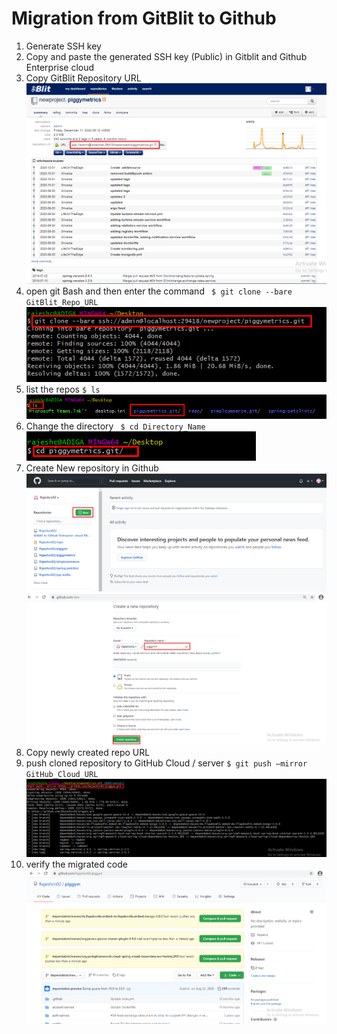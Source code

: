 # Migration from GitBlit to Github

1. Generate SSH key
2. Copy and paste the generated SSH key (Public) in Gitblit and Github Enterprise cloud
3. Copy GitBlit Repository URL
![image_1](https://raw.githubusercontent.com/Rajeshcn02/GitBlit-To-Github-Migration/main/images/1.png)
4. open git Bash and then enter the command 
           `` $ git clone --bare GitBlit_Repo_URL``
 ![image_2](https://raw.githubusercontent.com/Rajeshcn02/GitBlit-To-Github-Migration/main/images/2.png)     
5. list the repos 
           ``$ ls``<br>
 ![image_3](https://raw.githubusercontent.com/Rajeshcn02/GitBlit-To-Github-Migration/main/images/3.png) 
6. Change the directory
          `` $ cd Directory_Name``<br>
  ![image_4](https://raw.githubusercontent.com/Rajeshcn02/GitBlit-To-Github-Migration/main/images/4.png)
7. Create New repository in Github
![image_5](https://raw.githubusercontent.com/Rajeshcn02/GitBlit-To-Github-Migration/main/images/5.png)
![image_6](https://raw.githubusercontent.com/Rajeshcn02/GitBlit-To-Github-Migration/main/images/6.png)
8. Copy newly created repo URL
9. push cloned repository to GitHub Cloud / server
          ``$ git push –mirror GitHub_Cloud_URL``
![image_7](https://raw.githubusercontent.com/Rajeshcn02/GitBlit-To-Github-Migration/main/images/7.png)
10. verify the migrated code
![image_8](https://raw.githubusercontent.com/Rajeshcn02/GitBlit-To-Github-Migration/main/images/8.png)

